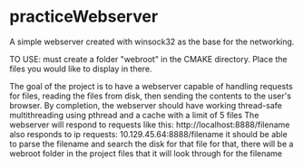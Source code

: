# practiceWebserver
A simple webserver created with winsock32 as the base for the networking. 

TO USE: must create a folder "webroot" in the CMAKE directory. Place the files you would like to display in there.

The goal of the project is to have a webserver capable of handling requests for files, reading the files from disk, then sending the contents to the user's browser.
By completion, the webserver should have working thread-safe multithreading using pthread and a cache with a limit of 5 files
The webserver will respond to requests like this: http://localhost:8888/filename
also responds to ip requests: 10.129.45.64:8888/filename
it should be able to parse the filename and search the disk for that file
for that, there will be a webroot folder in the project files that it will look through for the filename
